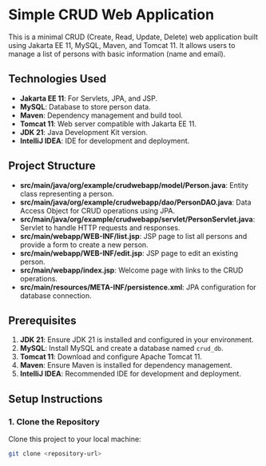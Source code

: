 # Simple CRUD Web Application

This is a minimal CRUD (Create, Read, Update, Delete) web application built using Jakarta EE 11, MySQL, Maven, and Tomcat 11. It allows users to manage a list of persons with basic information (name and email).

## Technologies Used
- **Jakarta EE 11**: For Servlets, JPA, and JSP.
- **MySQL**: Database to store person data.
- **Maven**: Dependency management and build tool.
- **Tomcat 11**: Web server compatible with Jakarta EE 11.
- **JDK 21**: Java Development Kit version.
- **IntelliJ IDEA**: IDE for development and deployment.

## Project Structure
- **src/main/java/org/example/crudwebapp/model/Person.java**: Entity class representing a person.
- **src/main/java/org/example/crudwebapp/dao/PersonDAO.java**: Data Access Object for CRUD operations using JPA.
- **src/main/java/org/example/crudwebapp/servlet/PersonServlet.java**: Servlet to handle HTTP requests and responses.
- **src/main/webapp/WEB-INF/list.jsp**: JSP page to list all persons and provide a form to create a new person.
- **src/main/webapp/WEB-INF/edit.jsp**: JSP page to edit an existing person.
- **src/main/webapp/index.jsp**: Welcome page with links to the CRUD operations.
- **src/main/resources/META-INF/persistence.xml**: JPA configuration for database connection.

## Prerequisites
1. **JDK 21**: Ensure JDK 21 is installed and configured in your environment.
2. **MySQL**: Install MySQL and create a database named `crud_db`.
3. **Tomcat 11**: Download and configure Apache Tomcat 11.
4. **Maven**: Ensure Maven is installed for dependency management.
5. **IntelliJ IDEA**: Recommended IDE for development and deployment.

## Setup Instructions

### 1. Clone the Repository
Clone this project to your local machine:
```bash
git clone <repository-url>
